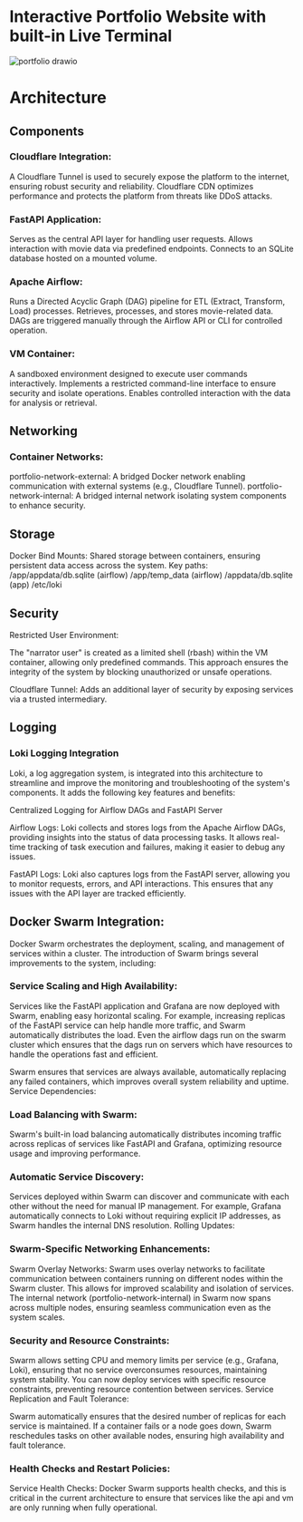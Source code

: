 # Interactive Portfolio Website with built-in Live Terminal

![portfolio drawio](https://github.com/user-attachments/assets/6a707f37-6c4c-4a2e-8900-6836a68ada67)

# Architecture


## Components


### Cloudflare Integration:

A Cloudflare Tunnel is used to securely expose the platform to the internet, ensuring robust security and reliability.
Cloudflare CDN optimizes performance and protects the platform from threats like DDoS attacks.


### FastAPI Application:

Serves as the central API layer for handling user requests.
Allows interaction with movie data via predefined endpoints.
Connects to an SQLite database hosted on a mounted volume.


### Apache Airflow:

Runs a Directed Acyclic Graph (DAG) pipeline for ETL (Extract, Transform, Load) processes.
Retrieves, processes, and stores movie-related data.
DAGs are triggered manually through the Airflow API or CLI for controlled operation.


### VM Container:

A sandboxed environment designed to execute user commands interactively.
Implements a restricted command-line interface to ensure security and isolate operations.
Enables controlled interaction with the data for analysis or retrieval.



## Networking
### Container Networks:
portfolio-network-external: A bridged Docker network enabling communication with external systems (e.g., Cloudflare Tunnel).
portfolio-network-internal: A bridged internal network isolating system components to enhance security.


## Storage
Docker Bind Mounts:
Shared storage between containers, ensuring persistent data access across the system.
Key paths:
/app/appdata/db.sqlite (airflow)
/app/temp_data (airflow)
/appdata/db.sqlite (app)
/etc/loki

## Security
Restricted User Environment:

The "narrator user" is created as a limited shell (rbash) within the VM container, allowing only predefined commands.
This approach ensures the integrity of the system by blocking unauthorized or unsafe operations.

Cloudflare Tunnel:
Adds an additional layer of security by exposing services via a trusted intermediary.


## Logging

### Loki Logging Integration
Loki, a log aggregation system, is integrated into this architecture to streamline and improve the monitoring and troubleshooting of the system's components. It adds the following key features and benefits:

Centralized Logging for Airflow DAGs and FastAPI Server

Airflow Logs: Loki collects and stores logs from the Apache Airflow DAGs, providing insights into the status of data processing 
tasks. It allows real-time tracking of task execution and failures, making it easier to debug any issues.


FastAPI Logs: Loki also captures logs from the FastAPI server, allowing you to monitor requests, errors, and API interactions. This ensures that any issues with the API layer are tracked efficiently.



## Docker Swarm Integration:

Docker Swarm orchestrates the deployment, scaling, and management of services within a cluster. The introduction of Swarm brings several improvements to the system, including:

### Service Scaling and High Availability:

Services like the FastAPI application and Grafana are now deployed with Swarm, enabling easy horizontal scaling. For example, increasing replicas of the FastAPI service can help handle more traffic, and Swarm automatically distributes the load. Even the airflow dags run on the swarm cluster which ensures that the dags run on servers which have resources to handle the operations fast and efficient.

Swarm ensures that services are always available, automatically replacing any failed containers, which improves overall system reliability and uptime.
Service Dependencies:

### Load Balancing with Swarm:

Swarm's built-in load balancing automatically distributes incoming traffic across replicas of services like FastAPI and Grafana, optimizing resource usage and improving performance.


### Automatic Service Discovery:

Services deployed within Swarm can discover and communicate with each other without the need for manual IP management. For example, Grafana automatically connects to Loki without requiring explicit IP addresses, as Swarm handles the internal DNS resolution.
Rolling Updates:

### Swarm-Specific Networking Enhancements:
Swarm Overlay Networks:
Swarm uses overlay networks to facilitate communication between containers running on different nodes within the Swarm cluster. This allows for improved scalability and isolation of services.
The internal network (portfolio-network-internal) in Swarm now spans across multiple nodes, ensuring seamless communication even as the system scales.


### Security and Resource Constraints:

Swarm allows setting CPU and memory limits per service (e.g., Grafana, Loki), ensuring that no service overconsumes resources, maintaining system stability.
You can now deploy services with specific resource constraints, preventing resource contention between services.
Service Replication and Fault Tolerance:

Swarm automatically ensures that the desired number of replicas for each service is maintained. If a container fails or a node goes down, Swarm reschedules tasks on other available nodes, ensuring high availability and fault tolerance.

### Health Checks and Restart Policies:
Service Health Checks:
Docker Swarm supports health checks, and this is critical in the current architecture to ensure that services like the api and vm are only running when fully operational.

